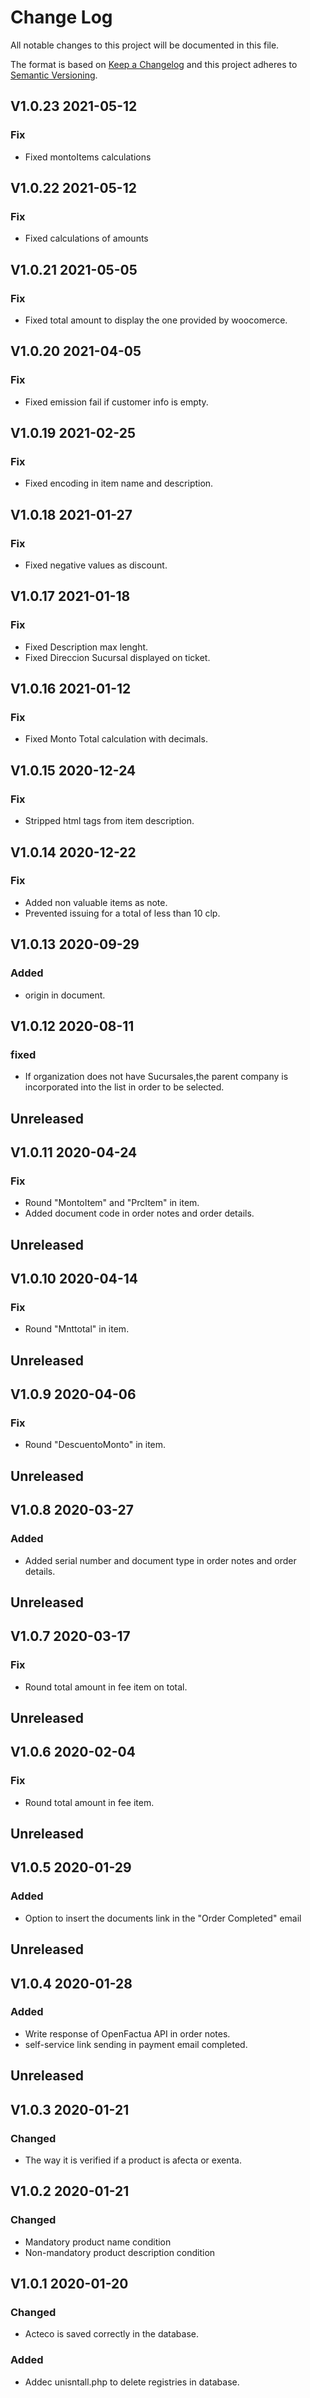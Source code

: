 # Change Log
All notable changes to this project will be documented in this file.

The format is based on [Keep a Changelog](http://keepachangelog.com/)
and this project adheres to [Semantic Versioning](http://semver.org/).

## V1.0.23 2021-05-12
### Fix
- Fixed montoItems calculations

## V1.0.22 2021-05-12
### Fix
- Fixed calculations of amounts

## V1.0.21 2021-05-05
### Fix
- Fixed total amount to display the one provided by woocomerce.

## V1.0.20 2021-04-05
### Fix
- Fixed emission fail if customer info is empty.

## V1.0.19 2021-02-25
### Fix
- Fixed encoding in item name and description.

## V1.0.18 2021-01-27
### Fix
- Fixed negative values as discount.

## V1.0.17 2021-01-18
### Fix
- Fixed Description max lenght.
- Fixed Direccion Sucursal displayed on ticket.

## V1.0.16 2021-01-12
### Fix
- Fixed Monto Total calculation with decimals.

## V1.0.15 2020-12-24
### Fix
- Stripped html tags from item description.

## V1.0.14 2020-12-22
### Fix
- Added non valuable items as note.
- Prevented issuing for a total of less than 10 clp.

## V1.0.13 2020-09-29
### Added
- origin in document.

## V1.0.12 2020-08-11
### fixed
- If organization does not have Sucursales,the parent company is incorporated into the list in order to be selected.

## Unreleased
## V1.0.11 2020-04-24
### Fix
- Round "MontoItem" and "PrcItem" in item.
- Added document code in order notes and order details.

## Unreleased
## V1.0.10 2020-04-14
### Fix
- Round "Mnttotal" in item.

## Unreleased
## V1.0.9 2020-04-06
### Fix
- Round "DescuentoMonto" in item.

## Unreleased
## V1.0.8 2020-03-27
### Added
- Added serial number and document type in order notes and order details.

## Unreleased
## V1.0.7 2020-03-17
### Fix
- Round total amount in fee item on total.

## Unreleased
## V1.0.6 2020-02-04
### Fix
- Round total amount in fee item.

## Unreleased
## V1.0.5 2020-01-29
### Added
- Option to insert the documents link in the "Order Completed" email 

## Unreleased
## V1.0.4 2020-01-28
### Added
- Write response of OpenFactua API in order notes.
- self-service link sending in payment email completed.

## Unreleased
## V1.0.3 2020-01-21
### Changed
- The way it is verified if a product is afecta or exenta.

## V1.0.2 2020-01-21
### Changed
- Mandatory product name condition
- Non-mandatory product description condition

## V1.0.1 2020-01-20
### Changed
- Acteco is saved correctly in the database.
### Added
- Addec unisntall.php to delete registries in database.
